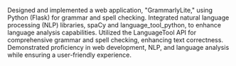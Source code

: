 Designed and implemented a web application, "GrammarlyLite," using Python (Flask) for grammar and spell checking.
Integrated natural language processing (NLP) libraries, spaCy and language_tool_python, to enhance language analysis
capabilities.
Utilized the LanguageTool API for comprehensive grammar and spell checking, enhancing text correctness.
Demonstrated proficiency in web development, NLP, and language analysis while ensuring a user-friendly experience.
